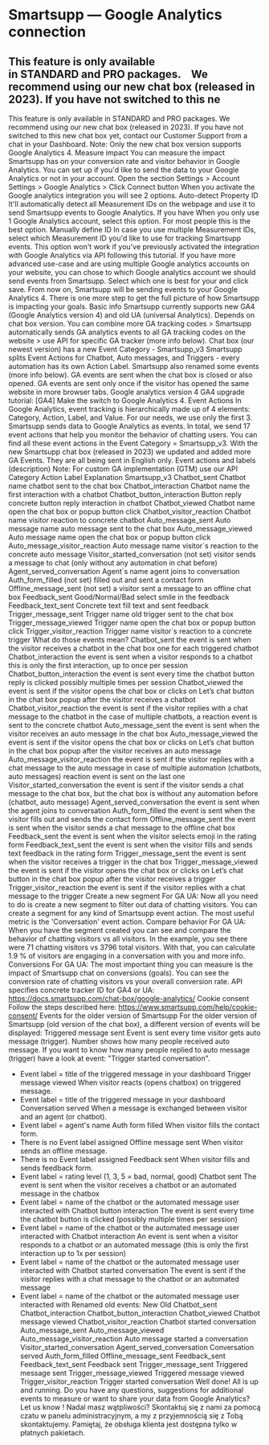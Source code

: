 # Smartsupp — Google Analytics connection
## This feature is only available in STANDARD and PRO packages.    We recommend using our new chat box (released in 2023). If you have not switched to this ne
This feature is only available in STANDARD and PRO packages. 
We recommend using our new chat box (released in 2023). If you have not switched to this new chat box yet, contact our Customer Support from a chat in your Dashboard.
Note: Only the new chat box version supports Google Analytics 4.
Measure impact
You can measure the impact Smartsupp has on your conversion rate and visitor behavior in Google Analytics. You can set up if you'd like to send the data to your Google Analytics or not in your account.
Open the section Settings > Account Settings > Google Analytics > Click Connect button
When you activate the Google analytics integration you will see 2 options.
Auto-detect Property ID
It'll automatically detect all Measurement IDs on the webpage and use it to send Smartsupp events to Google Analytics. If you have
When you only use 1 Google Analytics account, select this option. For most people this is the best option.
Manually define ID
In case you use multiple Measurement IDs, select which Measurement ID you'd like to use for tracking Smartsupp events. This option won't work if you've previously activated the integration with Google Analytics via API following this tutorial.
If you have more advanced use-case and are using multiple Google analytics accounts on your website, you can chose to which Google analytics account we should send events from Smartsupp.
Select which one is best for your and click save. From now on, Smartsupp will be sending events to your Google Analytics 4. There is one more step to get the full picture of how Smartsupp is impacting your goals.
Basic info
Smartsupp currently supports new GA4 (Google Analytics version 4) and old UA (universal Analytics). Depends on chat box version.
You can combine more GA tracking codes > Smartsupp automatically sends GA analytics events to all GA tracking codes on the website > use API for specific GA tracker (more info below).
Chat box (our newest version) has a new Event Category - Smartsupp_v3 
Smartsupp splits Event Actions for Chatbot, Auto messages, and Triggers - every automation has its own Action Label.
Smartsupp also renamed some events (more info below).
GA events are sent when the chat box is closed or also opened.
GA events are sent only once if the visitor has opened the same website in more browser tabs.
Google analytics version 4
GA4 upgrade tutorial: [GA4] Make the switch to Google Analytics 4.
Event Actions
In Google Analytics, event tracking is hierarchically made up of 4 elements: Category, Action, Label, and Value. For our needs, we use only the first 3.
Smartsupp sends data to Google Analytics as events. In total, we send 17 event actions that help you monitor the behavior of chatting users. You can find all these event actions in the Event Category = Smartsupp_v3.
With the new Smartsupp chat box (released in 2023) we updated and added more GA Events. They are all being sent in English only.
Event actions and labels (description)
Note: For custom GA implementation (GTM) use our API
Category
Action
Label
Explanation
Smartsupp_v3
Chatbot_sent
Chatbot name
chatbot sent to the chat box
Chatbot_interaction
Chatbot name
the first interaction with a chatbot
Chatbot_button_interaction
Button reply
concrete button reply interaction in chatbot
Chatbot_viewed
Chatbot name
open the chat box or popup button click
Chatbot_visitor_reaction
Chatbot name
visitor reaction to concrete chatbot
Auto_message_sent
Auto message name
auto message sent to the chat box
Auto_message_viewed
Auto message name
open the chat box or popup button click
Auto_message_visitor_reaction
Auto message name
visitor´s reaction to the concrete auto message
Visitor_started_conversation
(not set)
visitor sends a message to chat (only without any automation in chat before)
Agent_served_conversation
Agent´s name
agent joins to conversation
Auth_form_filled
(not set)
filled out and sent a contact form
Offline_message_sent
(not set)
a visitor sent a message to an offline chat box
Feedback_sent
Good/Normal/Bad
select smile in the feedback
Feedback_text_sent
Concrete text
fill text and sent feedback
Trigger_message_sent
Trigger name
old trigger sent to the chat box
Trigger_message_viewed
Trigger name
open the chat box or popup button click
Trigger_visitor_reaction
Trigger name
visitor´s reaction to a concrete trigger
What do those events mean?
Chatbot_sent
the event is sent when the visitor receives a chatbot in the chat box
one for each triggered chatbot
Chatbot_interaction
the event is sent when a visitor responds to a chatbot
this is only the first interaction, up to once per session
Chatbot_button_interaction
the event is sent every time the chatbot button reply is clicked
possibly multiple times per session
Chatbot_viewed
the event is sent if the visitor opens the chat box or clicks on Let’s chat button in the chat box popup after the visitor receives a chatbot
Chatbot_visitor_reaction
the event is sent if the visitor replies with a chat message to the chatbot
in the case of multiple chatbots, a reaction event is sent to the concrete chatbot
Auto_message_sent
the event is sent when the visitor receives an auto message in the chat box
Auto_message_viewed
the event is sent if the visitor opens the chat box or clicks on Let’s chat button in the chat box popup after the visitor receives an auto message
Auto_message_visitor_reaction
the event is sent if the visitor replies with a chat message to the auto message
in case of multiple automation (chatbots, auto messages) reaction event is sent on the last one
Visitor_started_conversation
the event is sent if the visitor sends a chat message to the chat box, but the chat box is without any automation before (chatbot, auto message)
Agent_served_conversation
the event is sent when the agent joins to conversation
Auth_form_filled
the event is sent when the visitor fills out and sends the contact form
Offline_message_sent
the event is sent when the visitor sends a chat message to the offline chat box
Feedback_sent
the event is sent when the visitor selects emoji in the rating form
Feedback_text_sent
the event is sent when the visitor fills and sends text feedback in the rating form
Trigger_message_sent
the event is sent when the visitor receives a trigger in the chat box
Trigger_message_viewed
the event is sent if the visitor opens the chat box or clicks on Let’s chat button in the chat box popup after the visitor receives a trigger
Trigger_visitor_reaction
the event is sent if the visitor replies with a chat message to the trigger
Create a new segment
For GA UA: Now all you need to do is create a new segment to filter out data of chatting visitors. You can create a segment for any kind of Smartsupp event action. The most useful metric is the 'Conversation' event action.
Compare behavior
For GA UA: When you have the segment created you can see and compare the behavior of chatting visitors vs all visitors. In the example, you see there were 71 chatting visitors vs 3796 total visitors. With that, you can calculate 1.9 % of visitors are engaging in a conversation with you and more info.
Conversions
For GA UA: The most important thing you can measure is the impact of Smartsupp chat on conversions (goals). You can see the conversion rate of chatting visitors vs your overall conversion rate.
API
specifies concrete tracker ID for GA4 or UA: https://docs.smartsupp.com/chat-box/google-analytics/ 
Cookie consent
Follow the steps described here: https://www.smartsupp.com/help/cookie-consent/ 
Events for the older version of Smartsupp
For the older version of Smartsupp (old version of the chat box), a different version of events will be displayed:
Triggered message sent
Event is sent every time visitor gets auto message (trigger). Number shows how many people received auto message. If you want to know how many people replied to auto message (trigger) have a look at event: "Trigger started conversation".
- Event label = title of the triggered message in your dashboard
Trigger message viewed
When visitor reacts (opens chatbox) on triggered message.
- Event label = title of the triggered message in your dashboard
Conversation served
When a message is exchanged between visitor and an agent (or chatbot).
- Event label = agent's name
Auth form filled
When visitor fills the contact form.
- There is no Event label assigned
Offline message sent
When visitor sends an offline message.
- There is no Event label assigned
Feedback sent
When visitor fills and sends feedback form.
- Event label = rating level (1, 3, 5 = bad, normal, good)
Chatbot sent
The event is sent when the visitor receives a chatbot or an automated message in the chatbox
- Event label = name of the chatbot or the automated message user interacted with
Chatbot button interaction
The event is sent every time the chatbot button is clicked (possibly multiple times per session)
- Event label = name of the chatbot or the automated message user interacted with
Chatbot interaction
An event is sent when a visitor responds to a chatbot or an automated message (this is only the first interaction up to 1x per session)
- Event label = name of the chatbot or the automated message user interacted with
Chatbot started conversation
The event is sent if the visitor replies with a chat message to the chatbot or an automated message
- Event label = name of the chatbot or the automated message user interacted with
Renamed old events:
New
Old
Chatbot_sent
Chatbot_interaction
Chatbot_button_interaction
Chatbot_viewed
Chatbot message viewed
Chatbot_visitor_reaction
Chatbot started conversation
Auto_message_sent
Auto_message_viewed
Auto_message_visitor_reaction
Auto message started a conversation
Visitor_started_conversation
Agent_served_conversation
Conversation served
Auth_form_filled
Offline_message_sent
Feedback_sent
Feedback_text_sent
Feedback sent
Trigger_message_sent
Triggered message sent
Trigger_message_viewed
Triggered message viewed
Trigger_visitor_reaction
Trigger started conversation
Well done! All is up and running.
Do you have any questions, suggestions for additional events to measure or want to share your data from Google Analytics? Let us know !
Nadal masz wątpliwości? Skontaktuj się z nami za pomocą czatu w panelu administracyjnym, a my z przyjemnością się z Tobą skontaktujemy. Pamiętaj, że obsługa klienta jest dostępna tylko w płatnych pakietach.

